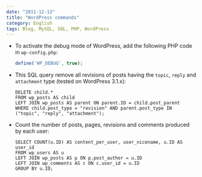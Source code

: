```yaml
---
date: "2011-12-13"
title: "WordPress commands"
category: English
tags: Blog, MySQL, SQL, PHP, WordPress
---
```


- To activate the debug mode of WordPress, add the following PHP code in `wp-config.php`:

  ```php
  define('WP_DEBUG', true);
  ```

- This SQL query remove all revisions of posts having the `topic`, `reply` and `attachment` type (tested on WordPress 3.1.x):

  ```mysql
  DELETE child.*
  FROM wp_posts AS child
  LEFT JOIN wp_posts AS parent ON parent.ID = child.post_parent
  WHERE child.post_type = "revision" AND parent.post_type IN ("topic", "reply", "attachment");
  ```

- Count the number of posts, pages, revisions and comments produced by each user:

  ```mysql
  SELECT COUNT(u.ID) AS content_per_user, user_nicename, u.ID AS user_id
  FROM wp_users AS u
  LEFT JOIN wp_posts AS p ON p.post_author = u.ID
  LEFT JOIN wp_comments AS c ON c.user_id = u.ID
  GROUP BY u.ID;
  ```
